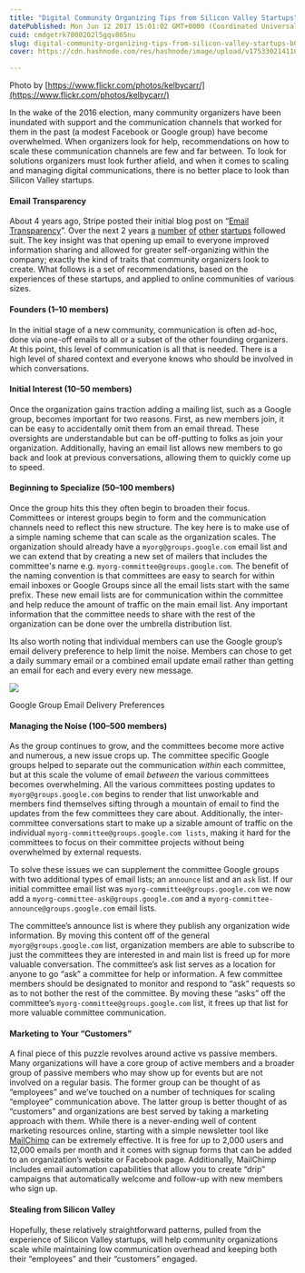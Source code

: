```yaml
---
title: "Digital Community Organizing Tips from Silicon Valley Startups"
datePublished: Mon Jun 12 2017 15:01:02 GMT+0000 (Coordinated Universal Time)
cuid: cmdgetrk7000202l5gqv865nu
slug: digital-community-organizing-tips-from-silicon-valley-startups-b04e40e1e8c2
cover: https://cdn.hashnode.com/res/hashnode/image/upload/v1753302141102/14be02cd-90ed-498d-8077-d806c73861e1.png

---
```


Photo by [https://www.flickr.com/photos/kelbycarr/](https://www.flickr.com/photos/kelbycarr/)

In the wake of the 2016 election, many community organizers have been inundated with support and the communication channels that worked for them in the past (a modest Facebook or Google group) have become overwhelmed. When organizers look for help, recommendations on how to scale these communication channels are few and far between. To look for solutions organizers must look further afield, and when it comes to scaling and managing digital communications, there is no better place to look than Silicon Valley startups.

#### Email Transparency

About 4 years ago, Stripe posted their initial blog post on “[Email Transparency](https://stripe.com/blog/email-transparency)”. Over the next 2 years [a](http://bjk5.com/post/71887196490/email-transparency-at-khan-academy) [number](https://stripe.com/blog/scaling-email-transparency) [of](https://frontapp.com/blog/2014/07/01/spreading-email-transparency-or-why-you-should-share-your-inbox-with-your-team/) [other](http://joel.is/how-we-handle-team-emails-at-our-startup-defaulting-to/) [startups](https://open.buffer.com/buffer-transparent-email/) followed suit. The key insight was that opening up email to everyone improved information sharing and allowed for greater self-organizing within the company; exactly the kind of traits that community organizers look to create. What follows is a set of recommendations, based on the experiences of these startups, and applied to online communities of various sizes.

#### Founders (1–10 members)

In the initial stage of a new community, communication is often ad-hoc, done via one-off emails to all or a subset of the other founding organizers. At this point, this level of communication is all that is needed. There is a high level of shared context and everyone knows who should be involved in which conversations.

#### Initial Interest (10–50 members)

Once the organization gains traction adding a mailing list, such as a Google group, becomes important for two reasons. First, as new members join, it can be easy to accidentally omit them from an email thread. These oversights are understandable but can be off-putting to folks as join your organization. Additionally, having an email list allows new members to go back and look at previous conversations, allowing them to quickly come up to speed.

#### Beginning to Specialize (50–100 members)

Once the group hits this they often begin to broaden their focus. Committees or interest groups begin to form and the communication channels need to reflect this new structure. The key here is to make use of a simple naming scheme that can scale as the organization scales. The organization should already have a `myorg@groups.google.com` email list and we can extend that by creating a new set of mailers that includes the committee's name e.g. `myorg-committee@groups.google.com`. The benefit of the naming convention is that committees are easy to search for within email inboxes or Google Groups since all the email lists start with the same prefix. These new email lists are for communication within the committee and help reduce the amount of traffic on the main email list. Any important information that the committee needs to share with the rest of the organization can be done over the umbrella distribution list.

Its also worth noting that individual members can use the Google group’s email delivery preference to help limit the noise. Members can chose to get a daily summary email or a combined email update email rather than getting an email for each and every every new message.

![](https://cdn.hashnode.com/res/hashnode/image/upload/v1753302139521/f36233d5-ca20-429a-85a2-2a71c52ad019.png)

Google Group Email Delivery Preferences

#### Managing the Noise (100–500 members)

As the group continues to grow, and the committees become more active and numerous, a new issue crops up. The committee specific Google groups helped to separate out the communication *within* each committee, but at this scale the volume of email *between* the various committees becomes overwhelming. All the various committees posting updates to `myorg@groups.google.com` begins to render that list unworkable and members find themselves sifting through a mountain of email to find the updates from the few committees they care about. Additionally, the inter-committee conversations start to make up a sizable amount of traffic on the individual `myorg-committee@groups.google.com lists`, making it hard for the committees to focus on their committee projects without being overwhelmed by external requests.

To solve these issues we can supplement the committee Google groups with two additional types of email lists; an `announce` list and an `ask` list. If our initial committee email list was `myorg-committee@groups.google.com` we now add a `myorg-committee-ask@groups.google.com` and a `myorg-committee-announce@groups.google.com` email lists.

The committee’s announce list is where they publish any organization wide information. By moving this content off of the general `myorg@groups.google.com` list, organization members are able to subscribe to just the committees they are interested in and main list is freed up for more valuable conversation. The committee’s ask list serves as a location for anyone to go “ask” a committee for help or information. A few committee members should be designated to monitor and respond to “ask” requests so as to not bother the rest of the committee. By moving these “asks” off the committee’s `myorg-committee@groups.google.com` list, it frees up that list for more valuable committee communication.

#### Marketing to Your “Customers”

A final piece of this puzzle revolves around active vs passive members. Many organizations will have a core group of active members and a broader group of passive members who may show up for events but are not involved on a regular basis. The former group can be thought of as “employees” and we’ve touched on a number of techniques for scaling “employee” communication above. The latter group is better thought of as “customers” and organizations are best served by taking a marketing approach with them. While there is a never-ending well of content marketing resources online, starting with a simple newsletter tool like [MailChimp](https://mailchimp.com) can be extremely effective. It is free for up to 2,000 users and 12,000 emails per month and it comes with signup forms that can be added to an organization’s website or Facebook page. Additionally, MailChimp includes email automation capabilities that allow you to create “drip” campaigns that automatically welcome and follow-up with new members who sign up.

#### Stealing from Silicon Valley

Hopefully, these relatively straightforward patterns, pulled from the experience of Silicon Valley startups, will help community organizations scale while maintaining low communication overhead and keeping both their “employees” and their “customers” engaged.